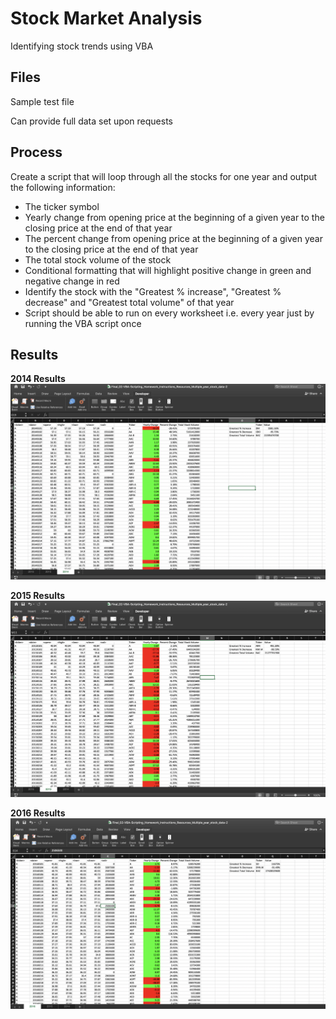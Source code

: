 # Stock Market Analysis
Identifying stock trends using VBA

## Files
Sample test file

Can provide full data set upon requests 

## Process 
Create a script that will loop through all the stocks for one year and output the following information:
- The ticker symbol
- Yearly change from opening price at the beginning of a given year to the closing price at the end of that year
- The percent change from opening price at the beginning of a given year to the closing price at the end of that year
- The total stock volume of the stock
- Conditional formatting that will highlight positive change in green and negative change in red
- Identify the stock with the "Greatest % increase", "Greatest % decrease" and "Greatest total volume" of that year
- Script should be able to run on every worksheet i.e. every year just by running the VBA script once

## Results
<b> 2014 Results </b>
![](2014.png)

<b> 2015 Results </b>
![](2015.png)

<b> 2016 Results </b>
![](2016.png)


